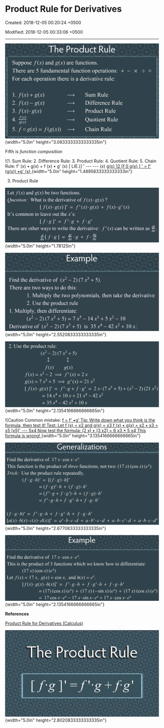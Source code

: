 # Product Rule for Derivatives

Created: 2018-12-05 00:20:24 +0500

Modified: 2018-12-05 00:33:06 +0500

---

![The Product Rule Suppose f (x) and g(x) are functions. There are 5 fundamental function operations: + --- For each operation there is a derivative rule: x O f (x) + g(x) 2. f (x) --- g(x) 4. Sum Rule Difference Rule Product Rule Quotient Rule Chain Rule' ](media/Product-Rule-for-Derivatives-image1.png){width="5.0in" height="3.0833333333333335in"}

Fifth is *function composition*



![1. Sum Rule: 2. Difference Rule: 3. Product Rule: 4. Quotient Rule: 5. Chain Rule: f' (x) • g(x) + f (x) • g' (x) [ LIE.)] ' --- --- (x) [ g(x) 12 [f 0 g(x) ] ' = f' (g(x)) •g' (x) ](media/Product-Rule-for-Derivatives-image2.png){width="5.0in" height="1.4895833333333333in"}



3.  Product Rule

![Let f (x) and g(x) be two functions. Question: What is the derivative of f (x) • g(x) ? It's common to leave out the x's: There are other ways to write the derivative: dx•g+fÆ dx f' (x) can be written as dx • ](media/Product-Rule-for-Derivatives-image3.png){width="5.0in" height="1.78125in"}



![Example Find the derivative of (x2 --- 2) (7 x3 + 5). There are two ways to do this: 1. Multiply the two polynomials, then take the derivative 2. Use the product rule l. Multiply, then differentiate: (x2 -2) - +5x2- 10 Derivative of (x2 --- 2) (7 x3 + 5) is 35 x4 --- 42x2 + 10 x. ](media/Product-Rule-for-Derivatives-image4.png){width="5.0in" height="2.5520833333333335in"}



![2. Use the product rule: t t g(x) g (x) = 7 5 (x) = 21 = 14 X4+ 42 X2 =35x4-42x2+10x - 2) (21 x2) ](media/Product-Rule-for-Derivatives-image5.png){width="5.0in" height="2.1354166666666665in"}



![Caution Common mistake: [f = f' •g' Tip: Write down what you think is the formula, then test it! Test: Let f (x) = x2 and g(x) = x3 f (x) • g(x) = x2 • x3 = x5 [x5]' --- 5x4 Now test the formula: (2 x) • (3 x2) = 6 x3 * 5 x4 This formula is wrong! ](media/Product-Rule-for-Derivatives-image6.png){width="5.0in" height="3.1354166666666665in"}



![Generalizations Find the derivative of 17 x • cos x • ex. This function is the product of three functions, not two: (17 x) (cos x) (ex). Trick: Use the product rule repeatedly. - + (f.g).h' ](media/Product-Rule-for-Derivatives-image7.png){width="5.0in" height="2.6770833333333335in"}



![Example Find the derivative of 17 x • cos x • ex. This is the product of 3 functions which we know how to differentiate: (17 X) (COS X) (ex ) Let f (x) = 17 x, g(x) = cos x, and h(x) = ex. = (17) (COS X) (ex ) + (17 X) (---sin X) (ex ) + (17 X) (COS X) (ex) --- 17 cosx•ex--- 17 x •sinx•eX+ 17 ](media/Product-Rule-for-Derivatives-image8.png){width="5.0in" height="2.1354166666666665in"}



**References**

[Product Rule for Derivatives (Calculus)](https://www.youtube.com/watch?v=8Qw2aPjqW9c)



![The Product Rule ](media/Product-Rule-for-Derivatives-image9.jpg){width="5.0in" height="2.8020833333333335in"}









